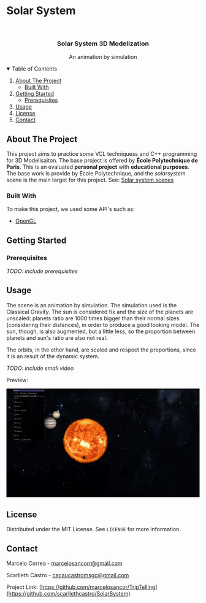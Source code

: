 # Solar System


<!-- PROJECT LOGO -->
<br />
<p align="center">
  <h3 align="center">Solar System 3D Modelization</h3>
  <p align="center">
    An animation by simulation
  </p>
</p>



<!-- TABLE OF CONTENTS -->
<details open="open">
  <summary>Table of Contents</summary>
  <ol>
    <li>
      <a href="#about-the-project">About The Project</a>
      <ul>
        <li><a href="#built-with">Built With</a></li>
      </ul>
    </li>
    <li>
      <a href="#getting-started">Getting Started</a>
      <ul>
        <li><a href="#prerequisites">Prerequisites</a></li>
      </ul>
    </li>
    <li><a href="#usage">Usage</a></li>
    <li><a href="#license">License</a></li>
    <li><a href="#contact">Contact</a></li>
  </ol>
</details>



<!-- ABOUT THE PROJECT -->
## About The Project

This project aims to practice some VCL techniquess and C++ programming for 3D Modelisaiton. The base project is offered by __École Polytechnique de Paris__. This is an evaluated __personal project__ with __educational purposes__.
The base work is provide by École Polytechnique, and the _solarsystem_ scene is the main target for this project. 
See: [Solar system scenes](https://github.com/scarllethcastro/SolarSystem/tree/master/scenes/3D_graphics/SolarSystem)


### Built With
To make this project, we used some API's such as:
* [OpenGL](https://www.opengl.org/)

<!-- GETTING STARTED -->
## Getting Started


### Prerequisites
_TODO: include prerequisites_ 


<!-- USAGE EXAMPLES -->
## Usage
The scene is an animation by simulation. The simulation used is the Classical Gravity. The sun is considered fix and the size of the planets are unscaled: planets ratio are 1000 times bigger than their normal sizes (considering their distances), in order to produce a good looking model. The sun, though, is also augmented, but a little less, so the proportion between planets and sun's ratio are also not real.

The orbits, in the other hand, are scaled and respect the proportions, since it is an result of the dynamic system.

_TODO: include small video_

Preview:

<img src = 'Solar_system.png'>

<!-- LICENSE -->
## License

Distributed under the MIT License. See `LICENSE` for more information.



<!-- CONTACT -->
## Contact
Marcelo Correa - marcelosancorr@gmail.com

Scarlleth Castro - cacaucastromsgc@gmail.com

Project Link: [https://github.com/marcelosancor/TripTelling](https://github.com/scarllethcastro/SolarSystem)

